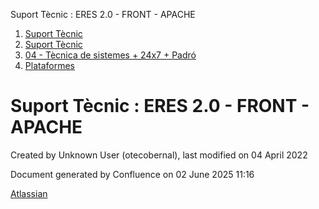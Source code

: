Suport Tècnic : ERES 2.0 - FRONT - APACHE  

1.  [Suport Tècnic](index.md)
2.  [Suport Tècnic](13893782.md)
3.  [04 - Tècnica de sistemes + 24x7 + Padró](26313202.md)
4.  [Plataformes](Plataformes_41520520.md)

Suport Tècnic : ERES 2.0 - FRONT - APACHE
=========================================

Created by Unknown User (otecobernal), last modified on 04 April 2022

Document generated by Confluence on 02 June 2025 11:16

[Atlassian](http://www.atlassian.com/)